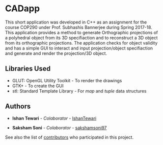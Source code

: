 # CADapp

This short application was developed in C++ as an assignment for the course COP290 under Prof. Subhashis Bannerjee during Spring 2017-18. This application provides a method to generate Orthographic projections of a polyhedral object from its 3D specifiaction and to reconstruct a 3D object from its orthographic projections. The application checks for object validity and has a simple GUI to interact and input projection/object specifiaction and generate and render the projection/3D object.

## Libraries Used
* GLUT: OpenGL Utility Toolkit - To render the drawings
* GTK+ - To create the GUI
* stl: Standard Template Library - For *map* and *tuple* data structures
  
## Authors

* **Ishan Tewari** - *Colaborator* - [IshanTewari](https://github.com/IshanTewari)


* **Saksham Soni** - *Colaborator* - [sakshamsoni97](https://github.com/sakshamsoni97)

See also the list of [contributors](https://github.com/your/project/contributors) who participated in this project.
